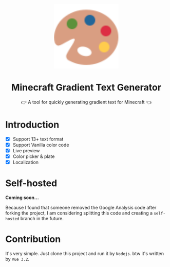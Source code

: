 <p align="center">
  <a href="https://github.com/tuanzisama/minecraft-gradient-text-generator">
    <img src="https://raw.githubusercontent.com/twitter/twemoji/master/assets/svg/1f3a8.svg" width="200" height="200" alt="Minecraft Gradient Text Generator">
  </a>
</p>

<div align="center">
  
# Minecraft Gradient Text Generator

👉 A tool for quickly generating gradient text for Minecraft 👈

</div>

# Introduction

- [x] Support 13+ text format
- [x] Support Vanilla color code
- [x] Live preview
- [x] Color picker & plate
- [x] Localization 

# Self-hosted

**Coming soon...**

Because I found that someone removed the Google Analysis code after forking the project, I am considering splitting this code and creating a `self-hosted` branch in the future.

# Contribution

It's very simple. Just clone this project and run it by `Nodejs`. btw it's written by `Vue 3.2`.
